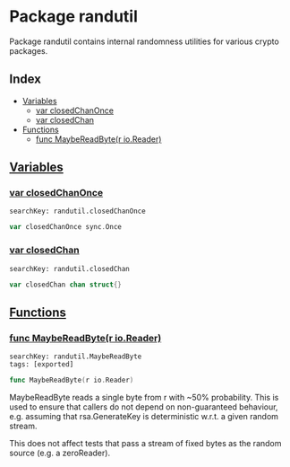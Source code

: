 # Package randutil

Package randutil contains internal randomness utilities for various crypto packages. 

## Index

* [Variables](#var)
    * [var closedChanOnce](#closedChanOnce)
    * [var closedChan](#closedChan)
* [Functions](#func)
    * [func MaybeReadByte(r io.Reader)](#MaybeReadByte)


## <a id="var" href="#var">Variables</a>

### <a id="closedChanOnce" href="#closedChanOnce">var closedChanOnce</a>

```
searchKey: randutil.closedChanOnce
```

```Go
var closedChanOnce sync.Once
```

### <a id="closedChan" href="#closedChan">var closedChan</a>

```
searchKey: randutil.closedChan
```

```Go
var closedChan chan struct{}
```

## <a id="func" href="#func">Functions</a>

### <a id="MaybeReadByte" href="#MaybeReadByte">func MaybeReadByte(r io.Reader)</a>

```
searchKey: randutil.MaybeReadByte
tags: [exported]
```

```Go
func MaybeReadByte(r io.Reader)
```

MaybeReadByte reads a single byte from r with ~50% probability. This is used to ensure that callers do not depend on non-guaranteed behaviour, e.g. assuming that rsa.GenerateKey is deterministic w.r.t. a given random stream. 

This does not affect tests that pass a stream of fixed bytes as the random source (e.g. a zeroReader). 

